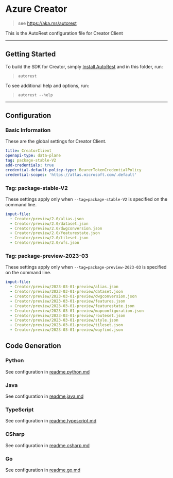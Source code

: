 # Azure Creator

> see https://aka.ms/autorest

This is the AutoRest configuration file for Creator Client

---

## Getting Started

To build the SDK for Creator, simply [Install AutoRest](https://aka.ms/autorest/install) and in this folder, run:

> `autorest`

To see additional help and options, run:

> `autorest --help`

---

## Configuration

### Basic Information

These are the global settings for Creator Client.

``` yaml
title: CreatorClient
openapi-type: data-plane
tag: package-stable-V2
add-credentials: true
credential-default-policy-type: BearerTokenCredentialPolicy
credential-scopes: 'https://atlas.microsoft.com/.default'
```

### Tag: package-stable-V2

These settings apply only when `--tag=package-stable-V2` is specified on the command line.

```yaml $(tag) == 'package-stable-V2'
input-file:
  - Creator/preview/2.0/alias.json
  - Creator/preview/2.0/dataset.json
  - Creator/preview/2.0/dwgconversion.json
  - Creator/preview/2.0/featurestate.json
  - Creator/preview/2.0/tileset.json
  - Creator/preview/2.0/wfs.json

```

### Tag: package-preview-2023-03

These settings apply only when `--tag=package-preview-2023-03` is specified on the command line.

``` yaml $(tag) == 'package-preview-2023-03'
input-file:
  - Creator/preview/2023-03-01-preview/alias.json
  - Creator/preview/2023-03-01-preview/dataset.json
  - Creator/preview/2023-03-01-preview/dwgconversion.json
  - Creator/preview/2023-03-01-preview/features.json
  - Creator/preview/2023-03-01-preview/featurestate.json
  - Creator/preview/2023-03-01-preview/mapconfiguration.json
  - Creator/preview/2023-03-01-preview/routeset.json
  - Creator/preview/2023-03-01-preview/style.json
  - Creator/preview/2023-03-01-preview/tileset.json
  - Creator/preview/2023-03-01-preview/wayfind.json
```

## Code Generation

### Python

See configuration in [readme.python.md](./readme.python.md)

### Java

See configuration in [readme.java.md](./readme.java.md)

### TypeScript

See configuration in [readme.typescript.md](./readme.typescript.md)

### CSharp

See configuration in [readme.csharp.md](./readme.csharp.md)

### Go

See configuration in [readme.go.md](./readme.go.md)
